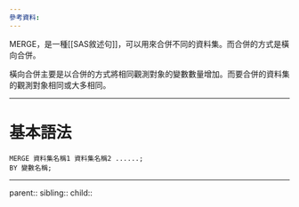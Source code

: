 ```yaml
---
參考資料:
---
```

MERGE，是一種[[SAS敘述句]]，可以用來合併不同的資料集。而合併的方式是橫向合併。

橫向合併主要是以合併的方式將相同觀測對象的變數數量增加。而要合併的資料集的觀測對象相同或大多相同。
- - -
# 基本語法
```SAS
MERGE 資料集名稱1 資料集名稱2 ......;
BY 變數名稱;
```

- - -
parent::
sibling::
child::
